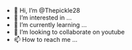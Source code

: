 - 👋 Hi, I’m @Thepickle28
- 👀 I’m interested in ...
- 🌱 I’m currently learning ...
- 💞️ I’m looking to collaborate on youtube
- 📫 How to reach me ...

<!---
Thepickle28/Thepickle28 is a ✨ special ✨ repository because its `README.md` (this file) appears on your GitHub profile.
You can click the Preview link to take a look at your changes.
--->
